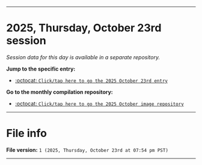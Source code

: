
***

# 2025, Thursday, October 23rd session

_Session data for this day is available in a separate repository._

**Jump to the specific entry:**

- [:octocat: `Click/tap here to go the 2025 October 23rd entry`](https://github.com/seanpm2001/SeansLifeArchive_Images_MotorWorld_CarFactory_Y2025_V10/tree/SeansLifeArchive_Images_MotorWorld_CarFactory_Y2025_V10_Main-dev/2025/10_October/23/)

**Go to the monthly compilation repository:**

- [:octocat: `Click/tap here to go the 2025 October image repository`](https://github.com/seanpm2001/SeansLifeArchive_Images_MotorWorld_CarFactory_Y2025_V10/)

***

# File info

**File version:** `1 (2025, Thursday, October 23rd at 07:54 pm PST)`

***

